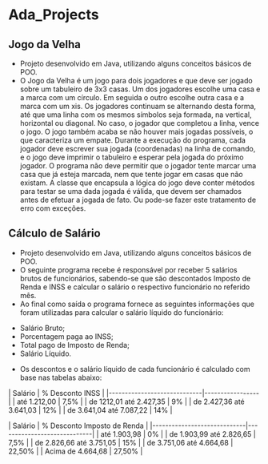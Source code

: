# Ada_Projects
## Jogo da Velha
- Projeto desenvolvido em Java, utilizando alguns conceitos básicos de POO.
- O Jogo da Velha é um jogo para dois jogadores e que deve ser jogado sobre um tabuleiro de 3x3 casas. Um dos jogadores escolhe uma casa e a marca com um círculo. Em seguida o outro escolhe outra casa e a marca com um xis. Os jogadores continuam se alternando desta forma, até que uma linha com os mesmos símbolos seja formada, na vertical, horizontal ou diagonal. No caso, o jogador que completou a linha, vence o jogo. O jogo também acaba se não houver mais jogadas possíveis, o que caracteriza um empate.
Durante a execução do programa, cada jogador deve escrever sua jogada (coordenadas) na linha de comando, e o jogo deve imprimir o tabuleiro e esperar pela jogada do próximo jogador. O programa não deve permitir que o jogador tente marcar uma casa que já esteja marcada, nem que tente jogar em casas que não existam. A classe que encapsula a lógica do jogo deve conter métodos para testar se uma dada jogada é válida, que devem ser chamados antes de efetuar a jogada de fato. Ou pode-se fazer este tratamento de erro com exceções.

## Cálculo de Salário
- Projeto desenvolvido em Java, utilizando alguns conceitos básicos de POO.
- O seguinte programa recebe é responsável por receber 5 salários brutos de funcionários, sabendo-se que são descontados Imposto de Renda e INSS e calcular o salário o respectivo funcionário no referido mês.
- Ao final como saída o programa fornece as seguintes informações que foram utilizadas para calcular o salário líquido do funcionário:
<ul>
  <li><span>Salário Bruto;</span></li>
  <li><span>Porcentagem paga ao INSS;</span></li>
  <li><span>Total pago de Imposto de Renda;</span></li>
  <li><span>Salário Líquido.</span></li>
</ul>

- Os descontos e o salário líquido de cada funcionário é calculado com base nas tabelas abaixo: 

| Salário | % Desconto INSS | |-----------------------------|-----------------| | até 1.212,00 | 7,5% | | de 1212,01 até 2.427,35 | 9% | | de 2.427,36 até 3.641,03 | 12% | | de 3.641,04 até 7.087,22 | 14% |

| Salário | % Desconto Imposto de Renda | |-----------------------------|-----------------------------| | até 1.903,98 | 0% | | de 1.903,99 até 2.826,65 | 7,5% | | de 2.826,66 até 3.751,05 | 15% | | de 3.751,06 até 4.664,68 | 22,50% | | Acima de 4.664,68 | 27,50% |
